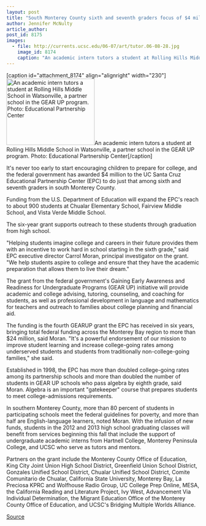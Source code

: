 ```yaml
---
layout: post
title: "South Monterey County sixth and seventh graders focus of $4 million grant"
author: Jennifer McNulty
article_author: 
post_id: 8175
images:
  - file: http://currents.ucsc.edu/06-07/art/tutor.06-08-28.jpg
    image_id: 8174
    caption: "An academic intern tutors a student at Rolling Hills Middle School in Watsonville, a partner school in the GEAR UP program. Photo: Educational Partnership Center"
---
```


[caption id="attachment_8174" align="alignright" width="230"]<a href="http://dev-ucsc-news.pantheonsite.io/wp-content/uploads/2006/08/tutor.06-08-28.jpg"><img class="size-full wp-image-8174" src="http://dev-ucsc-news.pantheonsite.io/wp-content/uploads/2006/08/tutor.06-08-28.jpg" alt="An academic intern tutors a student at Rolling Hills Middle School in Watsonville, a partner school in the GEAR UP program. Photo: Educational Partnership Center" width="230" height="173" /></a>An academic intern tutors a student at Rolling Hills Middle School in Watsonville, a partner school in the GEAR UP program. Photo: Educational Partnership Center[/caption]
<a name="content" id="content"></a>
<p>
  It's never too early to start encouraging children to prepare for college, and the federal government has awarded $4 million to the UC Santa Cruz Educational Partnership Center (EPC) to do just that among sixth and seventh graders in south Monterey County.
</p>
<p>
  Funding from the U.S. Department of Education will expand the EPC's reach to about 900 students at Chualar Elementary School, Fairview Middle School, and Vista Verde Middle School.
</p>
<p>
  The six-year grant supports outreach to these students through graduation from high school.
</p>
<p>
  "Helping students imagine college and careers in their future provides them with an incentive to work hard in school starting in the sixth grade," said EPC executive director Carrol Moran, principal investigator on the grant. "We help students aspire to college and ensure that they have the academic preparation that allows them to live their dream."
</p>
<p>
  The grant from the federal government's Gaining Early Awareness and Readiness for Undergraduate Programs (GEAR UP) initiative will provide academic and college advising, tutoring, counseling, and coaching for students, as well as professional development in language and mathematics for teachers and outreach to families about college planning and financial aid.
</p>
<p>
  The funding is the fourth GEARUP grant the EPC has received in six years, bringing total federal funding across the Monterey Bay region to more than $24 million, said Moran. "It's a powerful endorsement of our mission to improve student learning and increase college-going rates among underserved students and students from traditionally non-college-going families," she said.
</p>
<p>
  Established in 1998, the EPC has more than doubled college-going rates among its partnership schools and more than doubled the number of students in GEAR UP schools who pass algebra by eighth grade, said Moran. Algebra is an important "gatekeeper" course that prepares students to meet college-admissions requirements.
</p>
<p>
  In southern Monterey County, more than 80 percent of students in participating schools meet the federal guidelines for poverty, and more than half are English-language learners, noted Moran. With the infusion of new funds, students in the 2012 and 2013 high school graduating classes will benefit from services beginning this fall that include the support of undergraduate academic interns from Hartnell College, Monterey Peninsula College, and UCSC who serve as tutors and mentors.
</p>
<p>
  Partners on the grant include the Monterey County Office of Education, King City Joint Union High School District, Greenfield Union School District, Gonzales Unified School District, Chualar Unified School District, Comite Comunitario de Chualar, California State University, Monterey Bay, La Preciosa KPRC and Wolfhouse Radio Group, UC College Prep Online, MESA, the California Reading and Literature Project, Ivy West, Advancement Via Individual Determination, the Migrant Education Office of the Monterey County Office of Education, and UCSC's Bridging Multiple Worlds Alliance.
</p>
<p><a href="http://www1.ucsc.edu/currents/06-07/08-28/grant.asp" title="Permalink to grant">Source</a></p>
